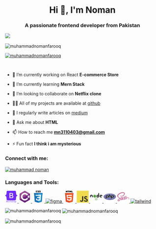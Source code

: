 <h1 align="center">Hi 👋, I'm Noman</h1>
<h3 align="center">A passionate frontend developer from Pakistan</h3>

![](https://user-images.githubusercontent.com/74038190/212741999-016fddbd-617a-4448-8042-0ecf907aea25.gif)


<p align="left"> <img src="https://komarev.com/ghpvc/?username=muhammadnomanfarooq&label=Profile%20views&color=0e75b6&style=flat" alt="muhammadnomanfarooq" /> </p>

<p align="left"> <a href="https://github.com/ryo-ma/github-profile-trophy"><img src="https://github-profile-trophy.vercel.app/?username=muhammadnomanfarooq" alt="muhammadnomanfarooq" /></a> </p>

<p align="left"> <a href="https://twitter.com/" target="blank"><img src="https://img.shields.io/twitter/follow/?logo=twitter&style=for-the-badge" alt="" /></a> </p>

- 🔭 I’m currently working on React **E-commerce Store**

- 🌱 I’m currently learning **Mern Stack**

- 👯 I’m looking to collaborate on **Netflix clone**

- 👨‍💻 All of my projects are available at [github](github)

- 📝 I regularly write articles on [medium](medium)

- 💬 Ask me about **HTML**

- 📫 How to reach me **mn3110403@gmail.com**

- ⚡ Fun fact **I think i am mysterious**

<h3 align="left">Connect with me:</h3>
<p align="left">
<a href="https://linkedin.com/in/muhammad noman" target="blank"><img align="center" src="https://raw.githubusercontent.com/rahuldkjain/github-profile-readme-generator/master/src/images/icons/Social/linked-in-alt.svg" alt="muhammad noman" height="30" width="40" /></a>
</p>

<h3 align="left">Languages and Tools:</h3>
<p align="left"> <a href="https://getbootstrap.com" target="_blank" rel="noreferrer"> <img src="https://raw.githubusercontent.com/devicons/devicon/master/icons/bootstrap/bootstrap-plain-wordmark.svg" alt="bootstrap" width="40" height="40"/> </a> <a href="https://www.w3schools.com/cs/" target="_blank" rel="noreferrer"> <img src="https://raw.githubusercontent.com/devicons/devicon/master/icons/csharp/csharp-original.svg" alt="csharp" width="40" height="40"/> </a> <a href="https://www.w3schools.com/css/" target="_blank" rel="noreferrer"> <img src="https://raw.githubusercontent.com/devicons/devicon/master/icons/css3/css3-original-wordmark.svg" alt="css3" width="40" height="40"/> </a> <a href="https://www.figma.com/" target="_blank" rel="noreferrer"> <img src="https://www.vectorlogo.zone/logos/figma/figma-icon.svg" alt="figma" width="40" height="40"/> </a> <a href="https://www.w3.org/html/" target="_blank" rel="noreferrer"> <img src="https://raw.githubusercontent.com/devicons/devicon/master/icons/html5/html5-original-wordmark.svg" alt="html5" width="40" height="40"/> </a> <a href="https://developer.mozilla.org/en-US/docs/Web/JavaScript" target="_blank" rel="noreferrer"> <img src="https://raw.githubusercontent.com/devicons/devicon/master/icons/javascript/javascript-original.svg" alt="javascript" width="40" height="40"/> </a> <a href="https://nodejs.org" target="_blank" rel="noreferrer"> <img src="https://raw.githubusercontent.com/devicons/devicon/master/icons/nodejs/nodejs-original-wordmark.svg" alt="nodejs" width="40" height="40"/> </a> <a href="https://www.php.net" target="_blank" rel="noreferrer"> <img src="https://raw.githubusercontent.com/devicons/devicon/master/icons/php/php-original.svg" alt="php" width="40" height="40"/> </a> <a href="https://sass-lang.com" target="_blank" rel="noreferrer"> <img src="https://raw.githubusercontent.com/devicons/devicon/master/icons/sass/sass-original.svg" alt="sass" width="40" height="40"/> </a> <a href="https://tailwindcss.com/" target="_blank" rel="noreferrer"> <img src="https://www.vectorlogo.zone/logos/tailwindcss/tailwindcss-icon.svg" alt="tailwind" width="40" height="40"/> </a> </p>

<p><img align="left" src="https://github-readme-stats.vercel.app/api/top-langs?username=muhammadnomanfarooq&show_icons=true&locale=en&layout=compact" alt="muhammadnomanfarooq" /></p>

<p>&nbsp;<img align="center" src="https://github-readme-stats.vercel.app/api?username=muhammadnomanfarooq&show_icons=true&locale=en" alt="muhammadnomanfarooq" /></p>

<p><img align="center" src="https://github-readme-streak-stats.herokuapp.com/?user=muhammadnomanfarooq&" alt="muhammadnomanfarooq" /></p>
